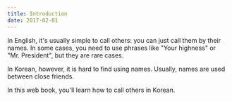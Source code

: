 ```yaml
---
title: Introduction
date: 2017-02-01
---
```


In English, it's usually simple to call others: you can just call them by their names. In some cases, you need to use phrases like "Your highness" or "Mr. President", but they are rare cases. 

In Korean, however, it is hard to find using names. Usually, names are used between close friends. 

In this web book, you'll learn how to call others in Korean. 